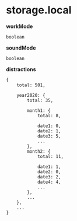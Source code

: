 # storage.local

**workMode**
```
boolean
```

**soundMode**
```
boolean
```

**distractions**
```
{
	total: 501,

	year2020: {
		total: 35,
		
		month1: {
			total: 8,

			date1: 0,
			date2: 1,
			date3: 5,
			...
		},
		month2: {
			total: 11,

			date1: 1,
			date2: 0,
			date3: 2,
			date4: 4,
			...
		},
		...
	},
	...
}
```
